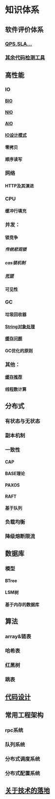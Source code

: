 # 知识体系
## 软件评价体系
### [QPS,SLA...](https://github.com/whodarewin/knowledge_hierarchy/blob/master/evaluation/evaluation.md)
### [其余代码检测工具](https://github.com/whodarewin/knowledge_hierarchy/blob/master/evaluation/tool.md)
## 高性能
### IO
#### [BIO](https://github.com/whodarewin/knowledge_hierarchy/blob/master/high_performance/io/BIO.md)
#### [NIO](https://github.com/whodarewin/knowledge_hierarchy/blob/master/high_performance/io/NIO.md)
#### [AIO](https://github.com/whodarewin/knowledge_hierarchy/blob/master/high_performance/io/AIO.md)
#### [IO设计模式](http://github.com/whodarewin/knowledge_hierarchy/blob/master/high_performance/io/design.md)
#### 零拷贝
#### 顺序读写
### 网络
#### HTTP及其演进
### CPU
#### 缓冲行填充
### 并发：
#### 锁竞争
##### 传统悲观锁
##### cas锁机制
##### [死锁](https://github.com/whodarewin/knowledge_hierarchy/blob/master/high_performance/lock/dead_lock.md)
#### 可见性
### GC
#### 垃圾回收器
#### [String对象处理](https://github.com/whodarewin/knowledge_hierarchy/blob/master/high_performance/gc/string.md)
#### [缓存问题](https://github.com/whodarewin/knowledge_hierarchy/blob/master/high_performance/gc/cache.md)
#### GC优化的原则
### 其他：
#### [缓存推荐](https://github.com/whodarewin/knowledge_hierarchy/blob/master/high_performance/other/cache_recommend.md)
#### 线程数计算
## 分布式
### 有状态与无状态
### 副本机制
### 一致性
#### CAP
#### BASE理论
#### PAXOS
#### RAFT
#### 基于队列
### 负载均衡
### 降级熔断限流
## 数据库
### 模型
#### BTree
#### LSM树
#### 基于内存的数据库
## 算法
### array&链表
### 哈希表
### 红黑树
### 跳表
## [代码设计](https://github.com/whodarewin/knowledge_hierarchy/blob/master/code/design.md)
## 常用工程架构
### rpc系统
### 队列系统
### 分布式调度系统
### 分布式配置系统
## [关于技术的落地](https://github.com/whodarewin/knowledge_hierarchy/blob/master/achievement/achievement.md)
